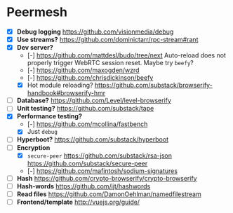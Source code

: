 # Peermesh

- [x] **Debug logging**
  https://github.com/visionmedia/debug
- [x] **Use streams?**
  https://github.com/dominictarr/rpc-stream#rant
- [x] **Dev server?**
  - [-] https://github.com/mattdesl/budo/tree/next
    Auto-reload does not properly trigger WebRTC session reset. Maybe try `beefy`?
  - [-] https://github.com/maxogden/wzrd
  - [-] https://github.com/chrisdickinson/beefy
  - [x] Hot module reloading?
    https://github.com/substack/browserify-handbook#browserify-hmr
- [ ] **Database?**
  https://github.com/Level/level-browserify
- [ ] **Unit testing?**
  https://github.com/substack/tape
- [x] **Performance testing?**
  - [-] https://github.com/mcollina/fastbench
  - [x] Just `debug`
- [ ] **Hyperboot?**
  https://github.com/substack/hyperboot
- [ ] **Encryption**
  - [x] `secure-peer`
    https://github.com/substack/rsa-json
    https://github.com/substack/secure-peer
  - [-] https://github.com/mafintosh/sodium-signatures
- [ ] **Hash**
  https://github.com/crypto-browserify/crypto-browserify
- [ ] **Hash-words**
  https://github.com/jjt/hashwords
- [ ] **Read files**
  https://github.com/DamonOehlman/namedfilestream
- [ ] **Frontend/template**
  http://vuejs.org/guide/

